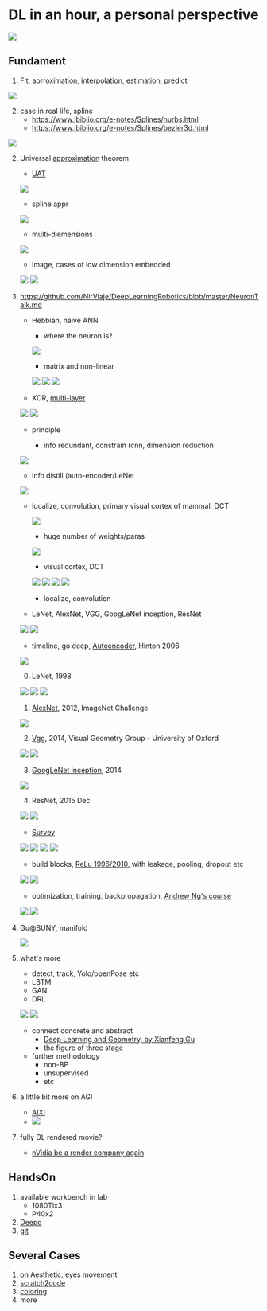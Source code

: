 # DL in an hour, a personal perspective

![](img/nurbs-data-manifold.png)

## Fundament

1. Fit, aprroximation, interpolation, estimation, predict

<!-- ![](img/GaussFitExample_3.png) -->
![](img/Curve-Fitting-Toolbox.jpg)

2. case in real life, spline
    * https://www.ibiblio.org/e-notes/Splines/nurbs.html
    * https://www.ibiblio.org/e-notes/Splines/bezier3d.html

![](img/Bezier-patch.png)

2. Universal [approximation](https://zhuanlan.zhihu.com/p/23186434) theorem
    * [UAT](https://en.wikipedia.org/wiki/Universal_approximation_theorem)
    
    ![](img/UAT.png)
    
    * spline appr
    
    ![](img/headus-poly-to-nurbs-car.jpg)
    <!-- <canvas id="canvas" width="500" height="500"></canvas>  -->

    * multi-diemensions

    ![](img/Photography_cheat_sheet_digital_processing.jpg)

    * image, cases of low dimension embedded

    ![](img/stanford_statues_manifold.jpg)
    ![](img/manifold-face.png)

4. https://github.com/NirViaje/DeepLearningRobotics/blob/master/NeuronTalk.md
    * Hebbian, naive ANN
      * where the neuron is?
      
      ![](img/Hebbian.png)

      * matrix and non-linear
      
      ![](img/single-artificial-neuron.png)
      ![](img/Feed-forward-neural-network-with-sigmoid-activation-function-X-i-i-1P-input.png)
      ![](img/real-valued-binary-networks.png)

    * XOR, [multi-layer](https://playground.tensorflow.org/)

    ![](img/playground-tensorflow-single-layer.png)
    ![](img/playground-tensorflow-2-hidden.png)

    * principle


      * info redundant, constrain (cnn, dimension reduction

    ![](img/nurbs-data-manifold.png)

      * info distill (auto-encoder/LeNet

    ![](img/pixelspaceLinear.jpeg)
    
    * localize, convolution, primary visual cortex of mammal, DCT

      ![](img/DNN.jpg)

      * huge number of weights/paras

      ![](img/face-patches.png)
      
      * visual cortex, DCT

      ![](img/cconvdemo.png)
      ![](img/convolution-img-calc.png)
      ![](img/sparse-matrix-mul.jpg)
      ![](img/sparse-matrix-mul-vectors.png)

      * localize, convolution
    * LeNet, AlexNet, VGG, GoogLeNet inception, ResNet

    ![](img/CNN-anatomy.png)
    ![](img/simple-introduction-to-autoencoder-26-638.jpg)

      * timeline, go deep, [Autoencoder](https://www.slideshare.net/billlangjun/simple-introduction-to-autoencoder), Hinton 2006

    ![](img/cnn-1998-LeNet.jpg)

      0. LeNet, 1998

    ![](img/cnn-2012-alexnet-features.png)
    ![](img/cnn-2012-alexnet.png)
    ![](img/cnn-2012-alexnet-calc.png)

      1. [AlexNet](https://my.oschina.net/u/876354/blog/1633143), 2012,  ImageNet Challenge

    ![](img/cnn-2014-A-visualization-of-the-VGG-architecture.png)

      2. [Vgg](https://blog.csdn.net/qq_40027052/article/details/79015827), 2014, Visual Geometry Group - University of Oxford

    ![](img/cnn-2014-GoogLeNet-anatomy.png)
    ![](img/cnn-2014-GoogLeNet-arch.jpg)

      3. [GoogLeNet inception](https://my.oschina.net/u/876354/blog/1637819), 2014

    ![](img/cnn-1998-LeNet.jpg)

      4. ResNet, 2015 Dec

    ![](img/cnn-2015-resnet-layer.jpg)
    ![](img/cnn-2015-resnet-bottleneck-layer.jpg)

      * [Survey](https://www.topbots.com/a-brief-history-of-neural-network-architectures/)

    ![](img/nnarch13_eNet.png)
    ![](img/nnarch-calc.png)
    ![](img/cnn-evolve.png)
    ![](img/cnn-survey-go-deeper.jpg)


      * build blocks, [ReLu 1996/2010](https://www.zhihu.com/question/61265076/answer/260492479), with leakage, pooling, dropout etc

    ![](img/relu-common-nonlinear-activation-functions.png)
    ![](img/ReLu-adv.jpg)

      * optimization, training, backpropagation, [Andrew Ng's course](https://mooc.study.163.com/smartSpec/detail/1001319001.htm)

      ![](img/bp-output_1_backprop-4.png)
      ![](img/bp-nn-calculation.png)

5. Gu@SUNY, manifold

    ![](img/manifold-Gu-640.webp)

6. what's more
    * detect, track, Yolo/openPose etc
    * LSTM
    * GAN
    * DRL

    ![](img/openai-robotics.png)
    ![](img/intell-stages.jpg)
    * connect concrete and abstract
      * [Deep Learning and Geometry, by Xianfeng Gu](https://mp.weixin.qq.com/s/Upkci9ovvrlmA7EhqmNd0g)
      * the figure of three stage
    * further methodology
      * non-BP
      * unsupervised
      * etc
7. a little bit more on AGI
    * [AIXI](https://www.zhihu.com/question/34393952/answer/65205814)
    * ![](https://pic1.zhimg.com/80/c88b9731c98a2271b744347856f6706c_hd.png)
8. fully DL rendered movie?
    * [nVidia be a render company again](https://zhuanlan.zhihu.com/p/31627466)
 
## HandsOn

1. available workbench in lab
    * 1080Tix3
    * P40x2
2. [Deepo](https://github.com/ufoym/deepo)
3. [git](http://www.ruanyifeng.com/blog/2015/12/git-cheat-sheet.html)

## Several Cases

1. on Aesthetic, eyes movement
2. [scratch2code](https://zhuanlan.zhihu.com/p/33277230)
3. [coloring](https://zhuanlan.zhihu.com/p/31965450)
4. more


<!-- <script src="https://www.ibiblio.org/e-notes/Splines/CanvasMatrix.js" type="text/javascript"></script>

<script id="shader-vs" type="x-shader/x-vertex"> 
  attribute vec3 aPos;
  attribute vec3 aNorm;
  uniform mat4 mvMatrix;
  varying vec4 color;
  const vec4 dirDif = vec4(0., 0., -1., 0.);
  const vec4 dirHalf = vec4(-.4034, .259, .8776, 0.);
void main(void) {
   vec4 pos = mvMatrix * vec4(aPos, 1.);
   pos.z  = -.1*pos.z;
   gl_Position = pos;
   vec4 rotNorm = mvMatrix * vec4(aNorm, .0);
   float i = max( 0., abs(dot(rotNorm, dirDif)) );
   color = vec4(.0, .5*i, i, 1.);
   i = pow( max( 0., abs(dot(rotNorm, dirHalf)) ), 120.);
   color += vec4(i, i, i, 0.);
}
</script> 
 
<script id="shader-fs" type="x-shader/x-fragment"> 
precision mediump float;
  varying vec4 color;
void main(void) {
   gl_FragColor = color;
}
</script> 
 
<script id="line-vs" type="x-shader/x-vertex"> 
  attribute vec3 aPos;
  uniform mat4 mvMatrix;
void main(void) {
   gl_PointSize = 7.;
   vec4 pos = mvMatrix * vec4(aPos, 1.);
   pos.z  = -.1*pos.z;
   gl_Position = pos;
}
</script> 
 
<script id="line-fs" type="x-shader/x-fragment"> 
precision mediump float;
  uniform vec4 pCol;
void main(void) {
   gl_FragColor = pCol;
}
</script> 

<script type="text/javascript"> 
var p = new Float32Array(48);
var gl, canvas,  pi180 = 180/Math.PI, w, h, pointId = 0,
  transl, rTouch, fiTouch, idTouch0,
  xRot = yRot = zRot =  xOffs = yOffs =  drag = 0;
function startTouch(evt) {
  var evList = evt.touches;
  if(radio == "mesh"){
    if(evList.length == 1){
      xOffs = evList[0].pageX;  yOffs = evList[0].pageY;
      drag = 1;}
    else if(evList.length == 2){
      idTouch0 = evList[0].identifier;
      var dx = evList[1].pageX - evList[0].pageX;
      var dy = evList[1].pageY - evList[0].pageY;
      rTouch = Math.sqrt(dx*dx + dy*dy);
      fiTouch = Math.atan2(dy, dx);
      drag = 2;}
  }else{
    if(evList.length == 1){
      xOffs = evList[0].pageX;  yOffs = evList[0].pageY;
      pointId = getPointId(evt);
      drag = 1;}
  }
  evt.preventDefault();
}
function continueTouch(evt) {
  if ( drag == 0 ) return;
  if(radio == "mesh"){
    if(drag == 1){
      var x = evt.touches[0].pageX,  y = evt.touches[0].pageY;
      yRot = x - xOffs;  xRot = y - yOffs;
      xOffs = x;  yOffs = y;}
    else if(drag == 2){
      var dx = evt.touches[1].pageX - evt.touches[0].pageX;
      var dy = evt.touches[1].pageY - evt.touches[0].pageY;
      var r = Math.sqrt(dx*dx + dy*dy);
      var fi;
      if( idTouch0 == evt.touches[0].identifier ) fi = Math.atan2(dy, dx);
      else fi = Math.atan2(-dy, -dx);
      transl *= rTouch / r;
      zRot = pi180*(fiTouch - fi);
      rTouch = r;  fiTouch = fi;
    }
  }else if(drag == 1){
    var x = evt.touches[0].pageX - xOffs,  y = -(evt.touches[0].pageY - yOffs);
    p[pointId] += (rotMat.m11*x + rotMat.m12*y)*2*transl/w;
    p[pointId + 1] += (rotMat.m21*x + rotMat.m22*y)*2*transl/w;
    p[pointId + 2] += (rotMat.m31*x + rotMat.m32*y)*2*transl/w;
    bezier();
    xOffs = evt.touches[0].pageX;  yOffs = evt.touches[0].pageY;
  }
  drawScene();
}
function stopTouch() {
  drag = 0;
}
function mymousedown( ev ){
  drag  = 1;
  xOffs = ev.clientX;  yOffs = ev.clientY;
  if(radio == "point") pointId = getPointId(ev);
}
function getPointId(ev){
   var c = getXY(ev);
   var Rmin = 2,  Id = 0;
   for (var i = 0; i < 48; i += 3){
    var x = (rotMat.m11*p[i] + rotMat.m21*p[i+1] + rotMat.m31*p[i+2])/transl - c[0];
    var y = (rotMat.m12*p[i] + rotMat.m22*p[i+1] + rotMat.m32*p[i+2])/transl - c[1];
    var r2 = x*x + y*y;
    if ( r2 < Rmin ){ Id = i; Rmin = r2;}}
   return Id;
}
function getXY(ev){
  if (!ev.clientX) ev = ev.touches[0];
  var rect = canvas.getBoundingClientRect();
  var x = 2*(ev.clientX - rect.left)/w - 1,
      y = 2*(h - (ev.clientY - rect.top))/h - 1;
  return [x, y];
}
function mymousemove( ev ){
  if ( drag == 0 ) return;
  var x = ev.clientX - xOffs,  y = -(ev.clientY - yOffs);
  if(radio == "mesh"){
    if ( ev.shiftKey ) {
      transl *= 1 - y/1000;
      zRot = -x*.3; }
    else {
      yRot =  x;  xRot = -y; }
  } else{
    p[pointId] += (rotMat.m11*x + rotMat.m12*y)*2*transl/w;
    p[pointId + 1] += (rotMat.m21*x + rotMat.m22*y)*2*transl/w;
    p[pointId + 2] += (rotMat.m31*x + rotMat.m32*y)*2*transl/w;
    bezier();
  }
  xOffs = ev.clientX;   yOffs = ev.clientY;
  drawScene();
}
function wheelHandler(ev) {
  var del = 1.1;
  if (ev.shiftKey) del = 1.01;
  var ds = ((ev.detail || ev.wheelDelta) > 0) ? del : (1 / del);
  transl *= ds;
  drawScene();
  ev.preventDefault();
}
function getShader ( gl, id ){
   var shaderScript = document.getElementById ( id );
   var str = "";
   var k = shaderScript.firstChild;
   while ( k ){
     if ( k.nodeType == 3 ) str += k.textContent;
     k = k.nextSibling;
   }
   var shader;
   if ( shaderScript.type == "x-shader/x-fragment" )
           shader = gl.createShader ( gl.FRAGMENT_SHADER );
   else if ( shaderScript.type == "x-shader/x-vertex" )
           shader = gl.createShader(gl.VERTEX_SHADER);
   else return null;
   gl.shaderSource(shader, str);
   gl.compileShader(shader);
   if (gl.getShaderParameter(shader, gl.COMPILE_STATUS) == 0)
      alert(id + "\n" + gl.getShaderInfoLog(shader));
   return shader;
}
function initGL(){
   canvas = document.getElementById("canvas");
   if (!window.WebGLRenderingContext){
     alert("Your browser does not support WebGL. See http://get.webgl.org");
     return;}
   try { gl = canvas.getContext("experimental-webgl");
   } catch(e) {}
   if ( !gl ) {alert("Can't get WebGL"); return;}
   canvas.addEventListener('DOMMouseScroll', wheelHandler, false);
   canvas.addEventListener('mousewheel', wheelHandler, false);
   canvas.addEventListener('mousedown', mymousedown, false);
   canvas.addEventListener('mouseup', stopTouch, false);
   canvas.addEventListener('mousemove', mymousemove, false);
   canvas.addEventListener('touchstart', startTouch, false);
   canvas.addEventListener('touchmove', continueTouch, false);
   canvas.addEventListener('touchend', stopTouch, false);
}

var prog, line_prog, bonds = true, mvMatLine, mvMatLoc, pColLoc;
var mvMatrix = new CanvasMatrix4();
var rotMat = new CanvasMatrix4();
var n = 100, n1 = n+1, radio = "mesh";
function webGLStart() {
   transl = 3;
   initGL();
   var size = Math.min(window.innerWidth, window.innerHeight) - 10;
   canvas.width =  size;   canvas.height = size;
   w = h = size;
   gl.viewport(0, 0, size, size);

   prog  = gl.createProgram();
   gl.attachShader(prog, getShader( gl, "shader-vs" ));
   gl.attachShader(prog, getShader( gl, "shader-fs" ));
   posLoc = 0;
   gl.bindAttribLocation(prog, posLoc, "aPos");
   normLoc = 1;
   gl.bindAttribLocation(prog, normLoc, "aNorm");
   gl.linkProgram(prog);

   var k = 0;
   for (var j= 0; j< 4; j++) for (var i= 0; i< 4; i++){
     p[k++] = (i - 1.5);     p[k++] = (j -1.5);     p[k++] = -.0;}
   p[20] = p[17] = p[32] = p[29] = 2;
   bP = gl.createBuffer();
   bPoint = gl.createBuffer();
   bNorm = gl.createBuffer();

   var ind = [];
   for (var i = 0; i < n; i++ )
     for (var j = 0; j < n; j++ ){
       ind.push (i*n1+j); ind.push ((i+1)*n1+j+1); ind.push (i*n1+j+1);
       ind.push (i*n1+j); ind.push ((i+1)*n1+j); ind.push ((i+1)*n1+j+1);
     }
   ind.push(0,1,2,3, 4,5,6,7, 8,9,10,11, 12,13,14,15,
            0,4,8,12, 1,5,9,13, 2,6,10,14, 3,7,11,15);
   gl.bindBuffer(gl.ELEMENT_ARRAY_BUFFER, gl.createBuffer());
   gl.bufferData(gl.ELEMENT_ARRAY_BUFFER, new Uint16Array(ind),
     gl.STATIC_DRAW);

   line_prog  = gl.createProgram();
   gl.attachShader(line_prog, getShader( gl, "line-vs" ));
   gl.attachShader(line_prog, getShader( gl, "line-fs" ));
   lineLoc = 2;
   gl.bindAttribLocation(line_prog, lineLoc, "aPos");
   gl.linkProgram(line_prog);

   bezier();
   gl.enableVertexAttribArray( posLoc );
   gl.enableVertexAttribArray( normLoc );
   gl.enableVertexAttribArray( lineLoc );

   rotMat.makeIdentity();
   rotMat.rotate(-50,  1,0,0);
   mvMatLoc = gl.getUniformLocation(prog,"mvMatrix");
   mvMatLine = gl.getUniformLocation(line_prog,"mvMatrix");
   pColLoc = gl.getUniformLocation(line_prog,"pCol");

   gl.enable(gl.DEPTH_TEST);
   gl.clearDepth(100.0);
   gl.clearColor(0, 0, 0, 1);
   output = document.getElementById("output");

   drawScene();

  canvas.resize = function (){
    var size = Math.min(window.innerWidth, window.innerHeight) - 10;
    canvas.width =  size;   canvas.height = size;
    w = h = size;
    gl.viewport(0, 0, size, size);
    drawScene();
  }
}
function bezier(){
   var st = 1/n;
   var b0 = new Float32Array(n1), b1 = new Float32Array(n1),
       b2 = new Float32Array(n1), b3 = new Float32Array(n1),
       d0 = new Float32Array(n1), d1 = new Float32Array(n1),
       d2 = new Float32Array(n1), d3 = new Float32Array(n1);
   for (var i = 0; i <= n; i++){
      var u = i*st, u1 = 1-u, u12 = u1*u1, u2 = u*u,
      db0 = 3*u12, db3 = 3*u2,  t = 5*u*u1;
      b0[i] = u1*u12; b1[i] = db0*u; b2[i] = db3*u1; b3[i] = u*u2;
      d0[i] = -db0; d1[i] = db0 - t; d2[i] = t - db3; d3[i] = db3;
   }
   var pt = new Float32Array(3*n1*n1),  nt = new Float32Array(3*n1*n1);
   var k = 0;
   for (var j= 0; j< n1; j++) for (var i= 0; i< n1; i++){
    var x1 = (
     (p[0]*b0[i]  + p[3]*b1[i]  + p[6]*b2[i]  + p[9]*b3[i])*d0[j] +
     (p[12]*b0[i] + p[15]*b1[i] + p[18]*b2[i] + p[21]*b3[i])*d1[j] +
     (p[24]*b0[i] + p[27]*b1[i] + p[30]*b2[i] + p[33]*b3[i])*d2[j] +
     (p[36]*b0[i] + p[39]*b1[i] + p[42]*b2[i] + p[45]*b3[i])*d3[j] );
    var y1 = (
     (p[1]*b0[i]  + p[4]*b1[i]  + p[7]*b2[i]  + p[10]*b3[i])*d0[j] +
     (p[13]*b0[i] + p[16]*b1[i] + p[19]*b2[i] + p[22]*b3[i])*d1[j] +
     (p[25]*b0[i] + p[28]*b1[i] + p[31]*b2[i] + p[34]*b3[i])*d2[j] +
     (p[37]*b0[i] + p[40]*b1[i] + p[43]*b2[i] + p[46]*b3[i])*d3[j] );
    var z1 = (
     (p[2]*b0[i]  + p[5]*b1[i]  + p[8]*b2[i]  + p[11]*b3[i])*d0[j] +
     (p[14]*b0[i] + p[17]*b1[i] + p[20]*b2[i] + p[23]*b3[i])*d1[j] +
     (p[26]*b0[i] + p[29]*b1[i] + p[32]*b2[i] + p[35]*b3[i])*d2[j] +
     (p[38]*b0[i] + p[41]*b1[i] + p[44]*b2[i] + p[47]*b3[i])*d3[j] );
    var x2 = (
     (p[0]*d0[i]  + p[3]*d1[i]  + p[6]*d2[i]  + p[9]*d3[i])*b0[j] +
     (p[12]*d0[i] + p[15]*d1[i] + p[18]*d2[i] + p[21]*d3[i])*b1[j] +
     (p[24]*d0[i] + p[27]*d1[i] + p[30]*d2[i] + p[33]*d3[i])*b2[j] +
     (p[36]*d0[i] + p[39]*d1[i] + p[42]*d2[i] + p[45]*d3[i])*b3[j] );
    var y2 = (
     (p[1]*d0[i]  + p[4]*d1[i]  + p[7]*d2[i]  + p[10]*d3[i])*b0[j] +
     (p[13]*d0[i] + p[16]*d1[i] + p[19]*d2[i] + p[22]*d3[i])*b1[j] +
     (p[25]*d0[i] + p[28]*d1[i] + p[31]*d2[i] + p[34]*d3[i])*b2[j] +
     (p[37]*d0[i] + p[40]*d1[i] + p[43]*d2[i] + p[46]*d3[i])*b3[j] );
    var z2 = (
     (p[2]*d0[i]  + p[5]*d1[i]  + p[8]*d2[i]  + p[11]*d3[i])*b0[j] +
     (p[14]*d0[i] + p[17]*d1[i] + p[20]*d2[i] + p[23]*d3[i])*b1[j] +
     (p[26]*d0[i] + p[29]*d1[i] + p[32]*d2[i] + p[35]*d3[i])*b2[j] +
     (p[38]*d0[i] + p[41]*d1[i] + p[44]*d2[i] + p[47]*d3[i])*b3[j] );
    var x3 = y1*z2 - y2*z1,  y3 = x2*z1 - x1*z2,  z3 = x1*y2 - x2*y1;
    var norm = Math.sqrt(x3*x3 + y3*y3 + z3*z3);
    nt[k] = x3/norm;
    pt[k++] = (
     (p[0]*b0[i]  + p[3]*b1[i]  + p[6]*b2[i]  + p[9]*b3[i])*b0[j] +
     (p[12]*b0[i] + p[15]*b1[i] + p[18]*b2[i] + p[21]*b3[i])*b1[j] +
     (p[24]*b0[i] + p[27]*b1[i] + p[30]*b2[i] + p[33]*b3[i])*b2[j] +
     (p[36]*b0[i] + p[39]*b1[i] + p[42]*b2[i] + p[45]*b3[i])*b3[j] );
    nt[k] = y3/norm;
    pt[k++] = (
     (p[1]*b0[i]  + p[4]*b1[i]  + p[7]*b2[i]  + p[10]*b3[i])*b0[j] +
     (p[13]*b0[i] + p[16]*b1[i] + p[19]*b2[i] + p[22]*b3[i])*b1[j] +
     (p[25]*b0[i] + p[28]*b1[i] + p[31]*b2[i] + p[34]*b3[i])*b2[j] +
     (p[37]*b0[i] + p[40]*b1[i] + p[43]*b2[i] + p[46]*b3[i])*b3[j] );
    nt[k] = z3/norm;
    pt[k++] = (
     (p[2]*b0[i]  + p[5]*b1[i]  + p[8]*b2[i]  + p[11]*b3[i])*b0[j] +
     (p[14]*b0[i] + p[17]*b1[i] + p[20]*b2[i] + p[23]*b3[i])*b1[j] +
     (p[26]*b0[i] + p[29]*b1[i] + p[32]*b2[i] + p[35]*b3[i])*b2[j] +
     (p[38]*b0[i] + p[41]*b1[i] + p[44]*b2[i] + p[47]*b3[i])*b3[j] );
   }
   gl.bindBuffer(gl.ARRAY_BUFFER, bPoint);
   gl.bufferData(gl.ARRAY_BUFFER, pt, gl.STATIC_DRAW);
   gl.vertexAttribPointer(posLoc, 3, gl.FLOAT, false, 0, 0);

   gl.bindBuffer(gl.ARRAY_BUFFER, bNorm);
   gl.bufferData(gl.ARRAY_BUFFER, nt, gl.STATIC_DRAW);
   gl.vertexAttribPointer(normLoc, 3, gl.FLOAT, false, 0, 0);

   gl.bindBuffer(gl.ARRAY_BUFFER, bP);
   gl.bufferData(gl.ARRAY_BUFFER, p, gl.STATIC_DRAW);
   gl.vertexAttribPointer(lineLoc, 3, gl.FLOAT, false, 0, 0);
}
function setN(v) {
  n = parseInt(v);  n1 = n + 1;
  webGLStart();
}
function drawScene(){
  rotMat.rotate(xRot/3, 1,0,0);  rotMat.rotate(yRot/3, 0,1,0);
  rotMat.rotate(zRot, 0,0,1);
  yRot = xRot = zRot = 0;
  rotMat.m44 = transl;
  gl.clear(gl.COLOR_BUFFER_BIT | gl.DEPTH_BUFFER_BIT);
  gl.useProgram(prog);
  gl.uniformMatrix4fv( mvMatLoc, false, new Float32Array(rotMat.getAsArray()) );
  gl.drawElements(gl.TRIANGLES, 6*n*n, gl.UNSIGNED_SHORT, 0);
  if (bonds){
    gl.useProgram(line_prog);
    gl.uniformMatrix4fv( mvMatLine, false, new Float32Array(rotMat.getAsArray()) );
    gl.uniform4f( pColLoc, 1, 1, 1, 1 );
    gl.drawArrays(gl.POINTS, 0, 16);
    for (var i = 0; i < 8; i++ )
      gl.drawElements(gl.LINE_STRIP, 4, gl.UNSIGNED_SHORT, 12*n*n + i*8);
  }
  var x = rotMat.m11*p[0] + rotMat.m21*p[1] + rotMat.m31*p[2]; 
  var y = rotMat.m12*p[0] + rotMat.m22*p[1] + rotMat.m32*p[2]; 
  output.innerHTML = " x= " + round(x) +" y= "+ round(y);
}
function round(v){ return Math.round(1000*v/transl)/1000; }
</script>  -->
